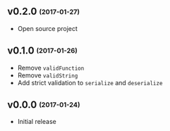 ## v0.2.0 <sub><sup>(2017-01-27)</sup></sub>
* Open source project

## v0.1.0 <sub><sup>(2017-01-26)</sup></sub>
* Remove `validFunction`
* Remove `validString`
* Add strict validation to `serialize` and `deserialize`

## v0.0.0 <sub><sup>(2017-01-24)</sup></sub>
* Initial release
